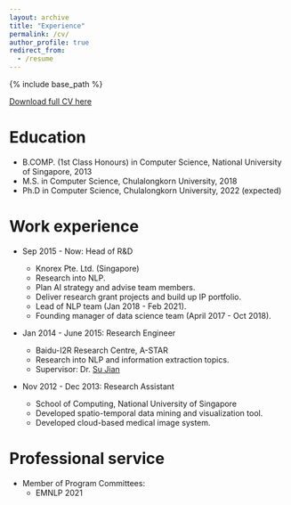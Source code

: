 ```yaml
---
layout: archive
title: "Experience"
permalink: /cv/
author_profile: true
redirect_from:
  - /resume
---
```


{% include base_path %}

[Download full CV here](https://yipingnus.github.io/files/CV.pdf)

Education
======
* B.COMP. (1st Class Honours) in Computer Science, National University of Singapore, 2013
* M.S. in Computer Science, Chulalongkorn University, 2018
* Ph.D in Computer Science, Chulalongkorn University, 2022 (expected)

Work experience
======
* Sep 2015 - Now: Head of R&D
  * Knorex Pte. Ltd. (Singapore)
  * Research into NLP.
  * Plan AI strategy and advise team members.
  * Deliver research grant projects and build up IP portfolio.
  * Lead of NLP team (Jan 2018 - Feb 2021).
  * Founding manager of data science team (April 2017 - Oct 2018).

* Jan 2014 - June 2015: Research Engineer
  * Baidu-I2R Research Centre, A-STAR
  * Research into NLP and information extraction topics.
  * Supervisor: Dr. [Su Jian](http://www.colips.org/~sujian/)
  
* Nov 2012 - Dec 2013: Research Assistant
  * School of Computing, National University of Singapore
  * Developed spatio-temporal data mining and visualization tool.
  * Developed cloud-based medical image system.

Professional service
======
* Member of Program Committees:
  * EMNLP 2021
